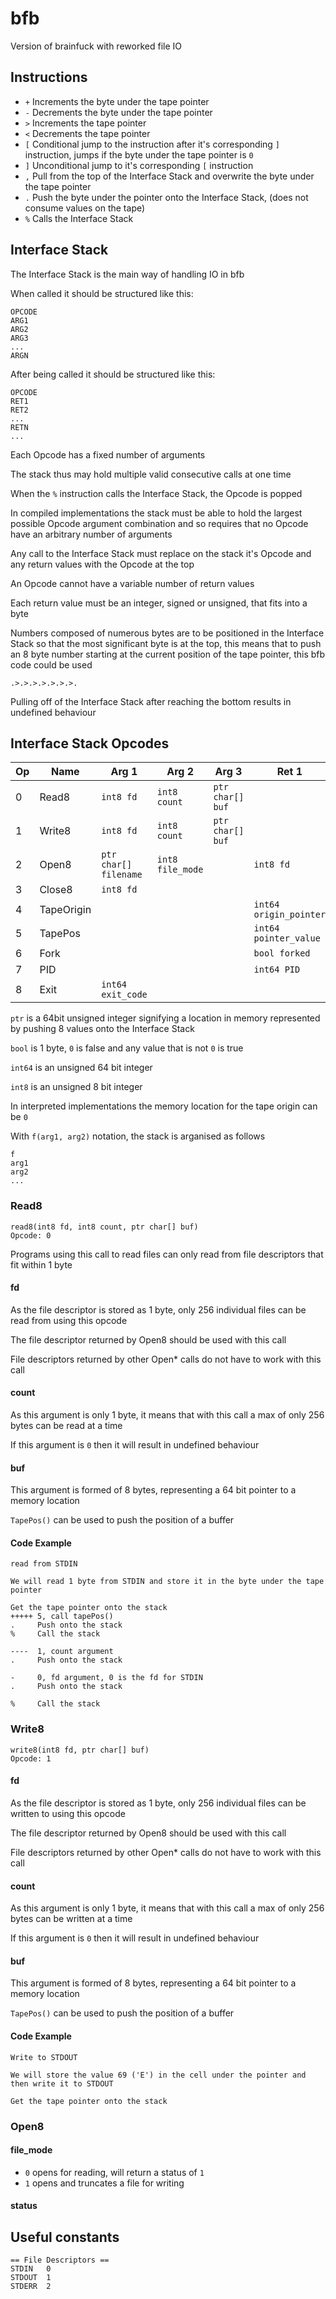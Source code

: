 # bfb
Version of brainfuck with reworked file IO

## Instructions
- `+` Increments the byte under the tape pointer
- `-` Decrements the byte under the tape pointer
- `>` Increments the tape pointer
- `<` Decrements the tape pointer
- `[` Conditional jump to the instruction after it's corresponding `]` instruction, jumps if the byte under the tape pointer is `0`
- `]` Unconditional jump to it's corresponding `[` instruction
- `,` Pull from the top of the Interface Stack and overwrite the byte under the tape pointer
- `.` Push the byte under the pointer onto the Interface Stack, (does not consume values on the tape)
- `%` Calls the Interface Stack

## Interface Stack
The Interface Stack is the main way of handling IO in bfb

When called it should be structured like this:

```
OPCODE
ARG1
ARG2
ARG3
...
ARGN
```

After being called it should be structured like this:

```
OPCODE
RET1
RET2
...
RETN
...
```

Each Opcode has a fixed number of arguments

The stack thus may hold multiple valid consecutive calls at one time

When the `%` instruction calls the Interface Stack, the Opcode is popped

In compiled implementations the stack must be able to hold the largest possible Opcode argument combination and so requires that no Opcode have an arbitrary number of arguments

Any call to the Interface Stack must replace on the stack it's Opcode and any return values with the Opcode at the top

An Opcode cannot have a variable number of return values

Each return value must be an integer, signed or unsigned, that fits into a byte

Numbers composed of numerous bytes are to be positioned in the Interface Stack so that the most significant byte is at the top, this means that to push an 8 byte number starting at the current position of the tape pointer, this bfb code could be used
```bf
.>.>.>.>.>.>.>.
```

Pulling off of the Interface Stack after reaching the bottom results in undefined behaviour

## Interface Stack Opcodes

| Op| Name          | Arg 1                 | Arg 2             | Arg 3                   | Ret 1 |
| - | ------------- | --------------------- | ----------------- | ----------------------- | ----- |
| 0 | Read8         | `int8 fd`             | `int8 count`      | `ptr char[] buf`        |
| 1 | Write8        | `int8 fd`             | `int8 count`      | `ptr char[] buf`        |
| 2 | Open8         | `ptr char[] filename` | `int8 file_mode`  |                         | `int8 fd`
| 3 | Close8        | `int8 fd`             |                   |                         |
| 4 | TapeOrigin    |                       |                   |                         | `int64 origin_pointer`
| 5 | TapePos       |                       |                   |                         | `int64 pointer_value`
| 6 | Fork          |                       |                   |                         | `bool forked`
| 7 | PID           |                       |                   |                         | `int64 PID`
| 8 | Exit          | `int64 exit_code`     |                   |                         |

`ptr` is a 64bit unsigned integer signifying a location in memory represented by pushing 8 values onto the Interface Stack

`bool` is 1 byte, `0` is false and any value that is not `0` is true

`int64` is an unsigned 64 bit integer

`int8` is an unsigned 8 bit integer

In interpreted implementations the memory location for the tape origin can be `0`

With `f(arg1, arg2)` notation, the stack is arganised as follows
```
f
arg1
arg2
...
```

### Read8
```
read8(int8 fd, int8 count, ptr char[] buf)
Opcode: 0
```

Programs using this call to read files can only read from file descriptors that fit within 1 byte

#### fd
As the file descriptor is stored as 1 byte, only 256 individual files can be read from using this opcode

The file descriptor returned by Open8 should be used with this call

File descriptors returned by other Open* calls do not have to work with this call

#### count
As this argument is only 1 byte, it means that with this call a max of only 256 bytes can be read at a time

If this argument is `0` then it will result in undefined behaviour

#### buf
This argument is formed of 8 bytes, representing a 64 bit pointer to a memory location

`TapePos()` can be used to push the position of a buffer

#### Code Example
```bf
read from STDIN

We will read 1 byte from STDIN and store it in the byte under the tape pointer

Get the tape pointer onto the stack
+++++ 5, call tapePos()
.     Push onto the stack
%     Call the stack

----  1, count argument
.     Push onto the stack

-     0, fd argument, 0 is the fd for STDIN
.     Push onto the stack

%     Call the stack
```

### Write8
```
write8(int8 fd, ptr char[] buf)
Opcode: 1
```

#### fd
As the file descriptor is stored as 1 byte, only 256 individual files can be written to using this opcode

The file descriptor returned by Open8 should be used with this call

File descriptors returned by other Open* calls do not have to work with this call

#### count
As this argument is only 1 byte, it means that with this call a max of only 256 bytes can be written at a time

If this argument is `0` then it will result in undefined behaviour

#### buf
This argument is formed of 8 bytes, representing a 64 bit pointer to a memory location

`TapePos()` can be used to push the position of a buffer

#### Code Example
```bf
Write to STDOUT

We will store the value 69 ('E') in the cell under the pointer and then write it to STDOUT

Get the tape pointer onto the stack
```

### Open8
#### file_mode

- `0` opens for reading, will return a status of `1`
- `1` opens and truncates a file for writing

#### status

## Useful constants
```
== File Descriptors ==
STDIN   0
STDOUT  1
STDERR  2
```
